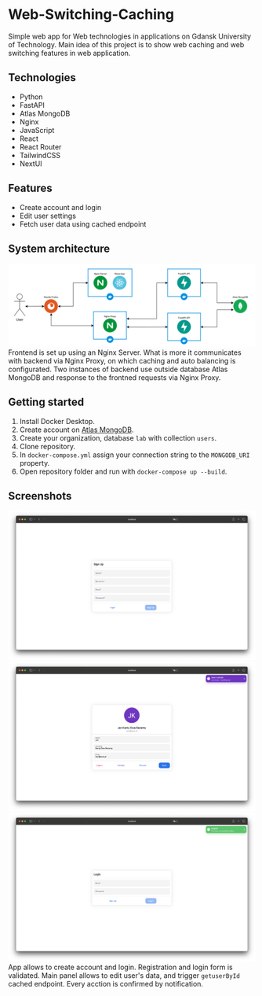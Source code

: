 # Web-Switching-Caching
Simple web app for Web technologies in applications on Gdansk University of Technology. Main idea of this project is to show web caching and web switching features in web application.
## Technologies
* Python
* FastAPI
* Atlas MongoDB
* Nginx
* JavaScript
* React
* React Router
* TailwindCSS
* NextUI
## Features
* Create account and login
* Edit user settings
* Fetch user data using cached endpoint
## System architecture
![architecture](/screenshots/architecture.png)
Frontend is set up using an Nginx Server. What is more it communicates with backend via Nginx Proxy, on which caching and auto balancing is configurated. Two instances of backend use outside database Atlas MongoDB and response to the frontned requests via Nginx Proxy.
## Getting started
1. Install Docker Desktop.
2. Create account on [Atlas MongoDB](https://account.mongodb.com).
3. Create your organization, database `lab` with collection `users`.
4. Clone repository.
5. In `docker-compose.yml` assign your connection string to the `MONGODB_URI` property.
6. Open repository folder and run with `docker-compose up --build`.
## Screenshots
![register](/screenshots/register.png)
![register_bad](/screenshots/panel.png)
![login](/screenshots/logout.png)
App allows to create account and login. Registration and login form is validated. Main panel allows to edit user's data, and trigger `getuserById` cached endpoint. Every acction is confirmed by notification.
